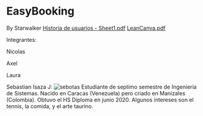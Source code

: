 # EasyBooking
By Starwalker
[Historia de usuarios - Sheet1.pdf](https://github.com/Intro-CompuMovil/EasyBooking/files/14240234/Historia.de.usuarios.-.Sheet1.pdf)
[LeanCanva.pdf](https://github.com/Intro-CompuMovil/EasyBooking/files/14240237/LeanCanva.pdf)

Integrantes: 

Nicolas




Axel




Laura




Sebastian Isaza J:
![sebotas](https://github.com/Intro-CompuMovil/EasyBooking/assets/77295506/f323a9fc-c7f7-4bcf-ae0b-4afe48c24815)
Estudiante de septimo semestre de Ingenieria de Sistemas. Nacido en Caracas (Venezuela) pero criado en Manizales (Colombia). Obtuvo el HS Diploma en junio 2020. Algunos intereses son el tennis, la comida, y el arte taurino. 


